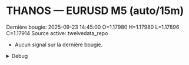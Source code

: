 # THANOS — EURUSD M5 (auto/15m)
Dernière bougie: 2025-09-23 14:45:00  O=1.17980  H=1.17980  L=1.17896  C=1.17914
Source active: twelvedata_repo

- Aucun signal sur la dernière bougie.

<details><summary>Debug</summary>

- TD_API_KEY manquant.

</details>